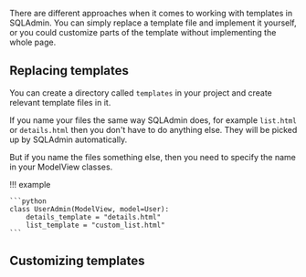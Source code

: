 There are different approaches when it comes to working with templates in SQLAdmin.
You can simply replace a template file and implement it yourself,
or you could customize parts of the template without implementing the whole page.

## Replacing templates

You can create a directory called `templates` in your project
and create relevant template files in it.

If you name your files the same way SQLAdmin does, for example `list.html` or `details.html`
then you don't have to do anything else. They will be picked up by SQLAdmin automatically.

But if you name the files something else,
then you need to specify the name in your ModelView classes.

!!! example

    ```python
    class UserAdmin(ModelView, model=User):
        details_template = "details.html"
        list_template = "custom_list.html"
    ```

## Customizing templates
